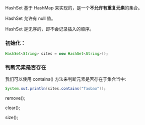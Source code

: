 HashSet 基于 HashMap 来实现的，是一个**不允许有重复元素**的集合。

HashSet 允许有 null 值。

HashSet 是无序的，即不会记录插入的顺序。

### 初始化：

```java
HashSet<String> sites = new HashSet<String>();
```

### 判断元素是否存在

我们可以使用 contains() 方法来判断元素是否存在于集合当中:

```java
System.out.println(sites.contains("Taobao"));
```



remove();

clear();

size();